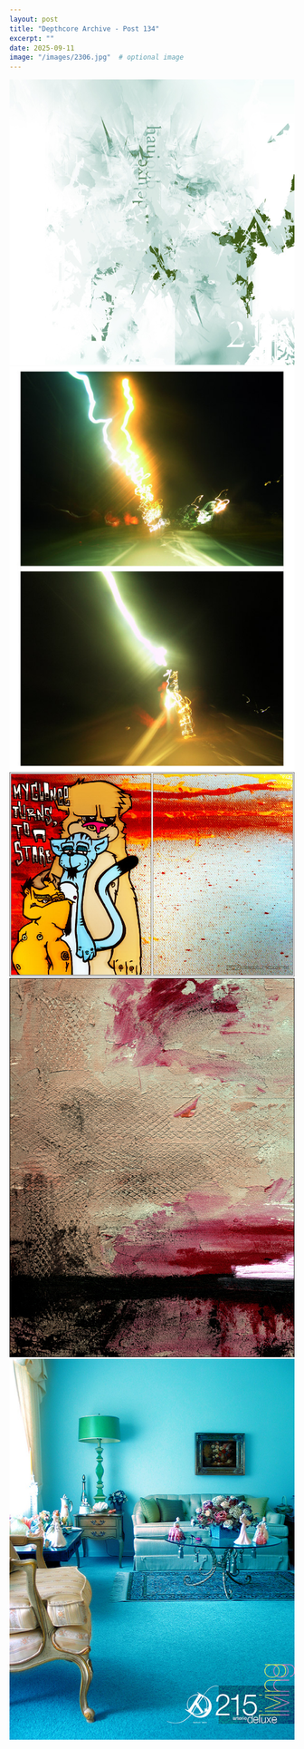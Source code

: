```yaml
---
layout: post
title: "Depthcore Archive - Post 134"
excerpt: ""
date: 2025-09-11
image: "/images/2306.jpg"  # optional image
---
```


<img src="/images/2306.jpg">
<img src="/images/2314.jpg" alt="2314.jpg"/>
<img src="/images/2315.jpg" alt="2315.jpg"/>
<img src="/images/2316.jpg" alt="2316.jpg"/>
<img src="/images/2317.jpg" alt="2317.jpg"/>
